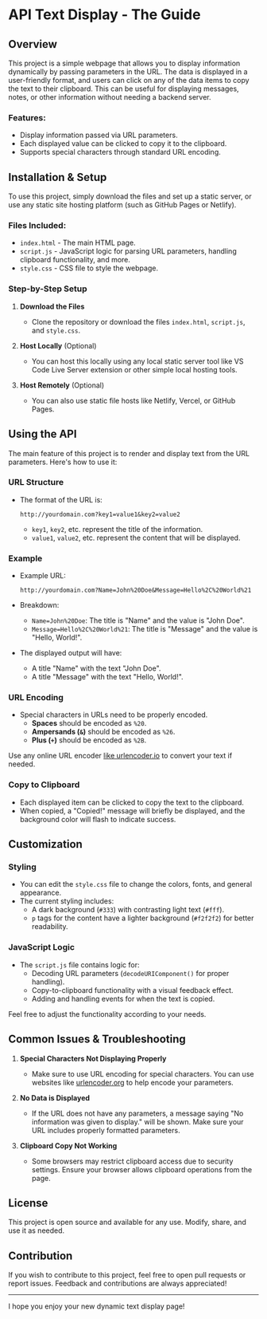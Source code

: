 # API Text Display - The Guide

## Overview

This project is a simple webpage that allows you to display information dynamically by passing parameters in the URL. The data is displayed in a user-friendly format, and users can click on any of the data items to copy the text to their clipboard. This can be useful for displaying messages, notes, or other information without needing a backend server.

### Features:
- Display information passed via URL parameters.
- Each displayed value can be clicked to copy it to the clipboard.
- Supports special characters through standard URL encoding.

## Installation & Setup

To use this project, simply download the files and set up a static server, or use any static site hosting platform (such as GitHub Pages or Netlify).

### Files Included:
- `index.html` - The main HTML page.
- `script.js` - JavaScript logic for parsing URL parameters, handling clipboard functionality, and more.
- `style.css` - CSS file to style the webpage.

### Step-by-Step Setup
1. **Download the Files**
   - Clone the repository or download the files `index.html`, `script.js`, and `style.css`.

2. **Host Locally** (Optional)
   - You can host this locally using any local static server tool like VS Code Live Server extension or other simple local hosting tools.

3. **Host Remotely** (Optional)
   - You can also use static file hosts like Netlify, Vercel, or GitHub Pages.

## Using the API

The main feature of this project is to render and display text from the URL parameters. Here's how to use it:

### URL Structure
- The format of the URL is:
  ```
  http://yourdomain.com?key1=value1&key2=value2
  ```
  - `key1`, `key2`, etc. represent the title of the information.
  - `value1`, `value2`, etc. represent the content that will be displayed.

### Example
- Example URL:
  ```
  http://yourdomain.com?Name=John%20Doe&Message=Hello%2C%20World%21
  ```
- Breakdown:
  - `Name=John%20Doe`: The title is "Name" and the value is "John Doe".
  - `Message=Hello%2C%20World%21`: The title is "Message" and the value is "Hello, World!".

- The displayed output will have:
  - A title "Name" with the text "John Doe".
  - A title "Message" with the text "Hello, World!".

### URL Encoding
- Special characters in URLs need to be properly encoded.
  - **Spaces** should be encoded as `%20`.
  - **Ampersands (`&`)** should be encoded as `%26`.
  - **Plus (`+`)** should be encoded as `%2B`.

Use any online URL encoder [like urlencoder.io](https://www.urlencoder.io/) to convert your text if needed.

### Copy to Clipboard
- Each displayed item can be clicked to copy the text to the clipboard.
- When copied, a "Copied!" message will briefly be displayed, and the background color will flash to indicate success.

## Customization

### Styling
- You can edit the `style.css` file to change the colors, fonts, and general appearance.
- The current styling includes:
  - A dark background (`#333`) with contrasting light text (`#fff`).
  - `p` tags for the content have a lighter background (`#f2f2f2`) for better readability.

### JavaScript Logic
- The `script.js` file contains logic for:
  - Decoding URL parameters (`decodeURIComponent()` for proper handling).
  - Copy-to-clipboard functionality with a visual feedback effect.
  - Adding and handling events for when the text is copied.

Feel free to adjust the functionality according to your needs.

## Common Issues & Troubleshooting

1. **Special Characters Not Displaying Properly**
   - Make sure to use URL encoding for special characters. You can use websites like [urlencoder.org](https://www.urlencoder.org) to help encode your parameters.

2. **No Data is Displayed**
   - If the URL does not have any parameters, a message saying "No information was given to display." will be shown. Make sure your URL includes properly formatted parameters.

3. **Clipboard Copy Not Working**
   - Some browsers may restrict clipboard access due to security settings. Ensure your browser allows clipboard operations from the page.

## License
This project is open source and available for any use. Modify, share, and use it as needed.

## Contribution
If you wish to contribute to this project, feel free to open pull requests or report issues. Feedback and contributions are always appreciated!

---
I hope you enjoy your new dynamic text display page!

